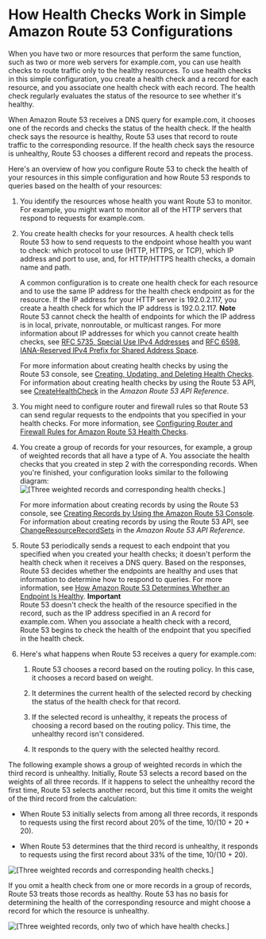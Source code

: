 # How Health Checks Work in Simple Amazon Route 53 Configurations<a name="dns-failover-simple-configs"></a>

When you have two or more resources that perform the same function, such as two or more web servers for example\.com, you can use health checks to route traffic only to the healthy resources\. To use health checks in this simple configuration, you create a health check and a record for each resource, and you associate one health check with each record\. The health check regularly evaluates the status of the resource to see whether it's healthy\.

When Amazon Route 53 receives a DNS query for example\.com, it chooses one of the records and checks the status of the health check\. If the health check says the resource is healthy, Route 53 uses that record to route traffic to the corresponding resource\. If the health check says the resource is unhealthy, Route 53 chooses a different record and repeats the process\. 

Here's an overview of how you configure Route 53 to check the health of your resources in this simple configuration and how Route 53 responds to queries based on the health of your resources:

1. You identify the resources whose health you want Route 53 to monitor\. For example, you might want to monitor all of the HTTP servers that respond to requests for example\.com\.

1. You create health checks for your resources\. A health check tells Route 53 how to send requests to the endpoint whose health you want to check: which protocol to use \(HTTP, HTTPS, or TCP\), which IP address and port to use, and, for HTTP/HTTPS health checks, a domain name and path\. 

   A common configuration is to create one health check for each resource and to use the same IP address for the health check endpoint as for the resource\. If the IP address for your HTTP server is 192\.0\.2\.117, you create a health check for which the IP address is 192\.0\.2\.117\.
**Note**  
Route 53 cannot check the health of endpoints for which the IP address is in local, private, nonroutable, or multicast ranges\. For more information about IP addresses for which you cannot create health checks, see [RFC 5735, Special Use IPv4 Addresses](http://tools.ietf.org/html/rfc5735) and [RFC 6598, IANA\-Reserved IPv4 Prefix for Shared Address Space](http://tools.ietf.org/html/rfc6598)\.

   For more information about creating health checks by using the Route 53 console, see [Creating, Updating, and Deleting Health Checks](health-checks-creating-deleting.md)\. For information about creating health checks by using the Route 53 API, see [CreateHealthCheck](http://docs.aws.amazon.com/Route53/latest/APIReference/API_CreateHealthCheck.html) in the *Amazon Route 53 API Reference*\.

1. You might need to configure router and firewall rules so that Route 53 can send regular requests to the endpoints that you specified in your health checks\. For more information, see [Configuring Router and Firewall Rules for Amazon Route 53 Health Checks](dns-failover-router-firewall-rules.md)\.

1. You create a group of records for your resources, for example, a group of weighted records that all have a type of A\. You associate the health checks that you created in step 2 with the corresponding records\. When you're finished, your configuration looks similar to the following diagram:  
![\[Three weighted records and corresponding health checks.\]](http://docs.aws.amazon.com/Route53/latest/DeveloperGuide/images/hc-weighted.png)

   For more information about creating records by using the Route 53 console, see [Creating Records by Using the Amazon Route 53 Console](resource-record-sets-creating.md)\. For information about creating records by using the Route 53 API, see [ChangeResourceRecordSets](http://docs.aws.amazon.com/Route53/latest/APIReference/API_ChangeResourceRecordSets.html) in the *Amazon Route 53 API Reference*\.

1. Route 53 periodically sends a request to each endpoint that you specified when you created your health checks; it doesn't perform the health check when it receives a DNS query\. Based on the responses, Route 53 decides whether the endpoints are healthy and uses that information to determine how to respond to queries\. For more information, see [How Amazon Route 53 Determines Whether an Endpoint Is Healthy](dns-failover-determining-health-of-endpoints.md)\.
**Important**  
Route 53 doesn't check the health of the resource specified in the record, such as the IP address specified in an A record for example\.com\. When you associate a health check with a record, Route 53 begins to check the health of the endpoint that you specified in the health check\.

1. Here's what happens when Route 53 receives a query for example\.com:

   1. Route 53 chooses a record based on the routing policy\. In this case, it chooses a record based on weight\.

   1. It determines the current health of the selected record by checking the status of the health check for that record\.

   1. If the selected record is unhealthy, it repeats the process of choosing a record based on the routing policy\. This time, the unhealthy record isn't considered\. 

   1. It responds to the query with the selected healthy record\. 

The following example shows a group of weighted records in which the third record is unhealthy\. Initially, Route 53 selects a record based on the weights of all three records\. If it happens to select the unhealthy record the first time, Route 53 selects another record, but this time it omits the weight of the third record from the calculation:

+ When Route 53 initially selects from among all three records, it responds to requests using the first record about 20% of the time, 10/\(10 \+ 20 \+ 20\)\. 

+ When Route 53 determines that the third record is unhealthy, it responds to requests using the first record about 33% of the time, 10/\(10 \+ 20\)\.

![\[Three weighted records and corresponding health checks.\]](http://docs.aws.amazon.com/Route53/latest/DeveloperGuide/images/hc-weighted-failed-hc.png)

If you omit a health check from one or more records in a group of records, Route 53 treats those records as healthy\. Route 53 has no basis for determining the health of the corresponding resource and might choose a record for which the resource is unhealthy\.

![\[Three weighted records, only two of which have health checks.\]](http://docs.aws.amazon.com/Route53/latest/DeveloperGuide/images/hc-weighted-missing-health-check.png)